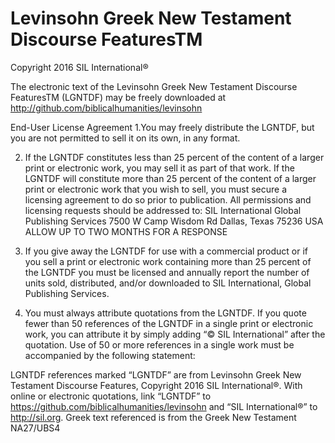 Levinsohn Greek New Testament Discourse FeaturesTM
==================================================
Copyright  2016 SIL International®

The electronic text of the Levinsohn Greek New Testament Discourse FeaturesTM (LGNTDF) may be freely downloaded at http://github.com/biblicalhumanities/levinsohn

End-User License Agreement
1.You may freely distribute the LGNTDF, but you are not permitted to sell it on its own, in any format. 

2. If the LGNTDF constitutes less than 25 percent of the content of a larger print or electronic work, you may sell it as part of that work. If the LGNTDF will constitute more than 25 percent of the content of a larger print or electronic work that you wish to sell, you must secure a licensing agreement to do so prior to publication. All permissions and licensing requests should be addressed to:
SIL International
Global Publishing Services
7500 W Camp Wisdom Rd
Dallas, Texas 75236 USA
ALLOW UP TO TWO MONTHS FOR A RESPONSE

3. If you give away the LGNTDF for use with a commercial product or if you sell a print or electronic work containing more than 25 percent of the LGNTDF you must be licensed and annually report the number of units sold, distributed, and/or downloaded to SIL International, Global Publishing Services. 

4. You must always attribute quotations from the LGNTDF. If you quote fewer than 50 references of the LGNTDF in a single print or electronic work, you can attribute it by simply adding “© SIL International” after the quotation. Use of 50 or more references in a single work must be accompanied by the following statement:

LGNTDF references marked “LGNTDF” are from Levinsohn Greek New Testament Discourse Features, Copyright 2016 SIL International®. 
With online or electronic quotations, link “LGNTDF” to https://github.com/biblicalhumanities/levinsohn and “SIL International®” to http://sil.org.
Greek text referenced is from the Greek New Testament NA27/UBS4

